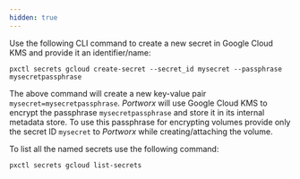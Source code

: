 ```yaml
---
hidden: true
---
```


Use the following CLI command to create a new secret in Google Cloud KMS and provide it an identifier/name:

```text
pxctl secrets gcloud create-secret --secret_id mysecret --passphrase mysecretpassphrase
```

The above command will create a new key-value pair `mysecret=mysecretpassphrase`. _Portworx_ will use Google Cloud KMS to encrypt the passphrase `mysecretpassphrase` and store it in its internal metadata store. To use this passphrase for encrypting volumes provide only the secret ID `mysecret` to _Portworx_ while creating/attaching the volume.

To list all the named secrets use the following command:

```text
pxctl secrets gcloud list-secrets
```
